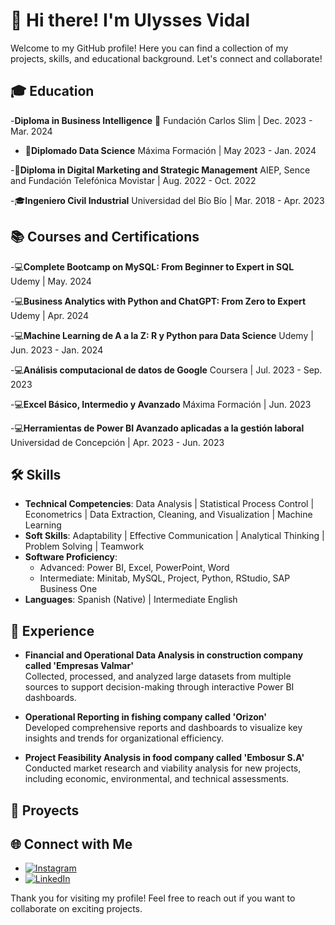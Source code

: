 # 👋 Hi there! I'm Ulysses Vidal

Welcome to my GitHub profile! Here you can find a collection of my projects, skills, and educational background. Let's connect and collaborate!

## 🎓 Education

-**Diploma in Business Intelligence** 📜
Fundación Carlos Slim | Dec. 2023 - Mar. 2024

- 📜**Diplomado Data Science**
Máxima Formación | May 2023 - Jan. 2024

-📜**Diploma in Digital Marketing and Strategic Management**
AIEP, Sence and Fundación Telefónica Movistar | Aug. 2022 - Oct. 2022

-🎓**Ingeniero Civil Industrial**
Universidad del Bío Bío | Mar. 2018 - Apr. 2023


## 📚 Courses and Certifications
-💻**Complete Bootcamp on MySQL: From Beginner to Expert in SQL**
Udemy | May. 2024

-💻**Business Analytics with Python and ChatGPT: From Zero to Expert**
Udemy | Apr. 2024

-💻**Machine Learning de A a la Z: R y Python para Data Science**
Udemy | Jun. 2023 - Jan. 2024

-💻**Análisis computacional de datos de Google**
Coursera | Jul. 2023 - Sep. 2023

-💻**Excel Básico, Intermedio y Avanzado**
Máxima Formación | Jun. 2023

-💻**Herramientas de Power BI Avanzado aplicadas a la gestión laboral**
Universidad de Concepción | Apr. 2023 - Jun. 2023
  

## 🛠️ Skills

- **Technical Competencies**: Data Analysis | Statistical Process Control | Econometrics | Data Extraction, Cleaning, and Visualization | Machine Learning
- **Soft Skills**: Adaptability | Effective Communication | Analytical Thinking | Problem Solving | Teamwork
- **Software Proficiency**:
  - Advanced: Power BI, Excel, PowerPoint, Word
  - Intermediate: Minitab, MySQL, Project, Python, RStudio, SAP Business One
- **Languages**: Spanish (Native) | Intermediate English


## 💼 Experience

- **Financial and Operational Data Analysis in construction company called 'Empresas Valmar'**  
  Collected, processed, and analyzed large datasets from multiple sources to support decision-making through interactive Power BI dashboards.

- **Operational Reporting in fishing company called 'Orizon'**  
  Developed comprehensive reports and dashboards to visualize key insights and trends for organizational efficiency.

- **Project Feasibility Analysis in food company called 'Embosur S.A'**  
  Conducted market research and viability analysis for new projects, including economic, environmental, and technical assessments.



## 🚀 Proyects





## 🌐 Connect with Me

- [![Instagram](https://img.shields.io/badge/Instagram-%23E4405F.svg?&style=for-the-badge&logo=instagram&logoColor=white)](https://www.instagram.com/VidalUlysses)
- [![LinkedIn](https://img.shields.io/badge/LinkedIn-%230077B5.svg?&style=for-the-badge&logo=linkedin&logoColor=white)](https://www.linkedin.com/in/Ulysses-Vidal)

Thank you for visiting my profile! Feel free to reach out if you want to collaborate on exciting projects.
